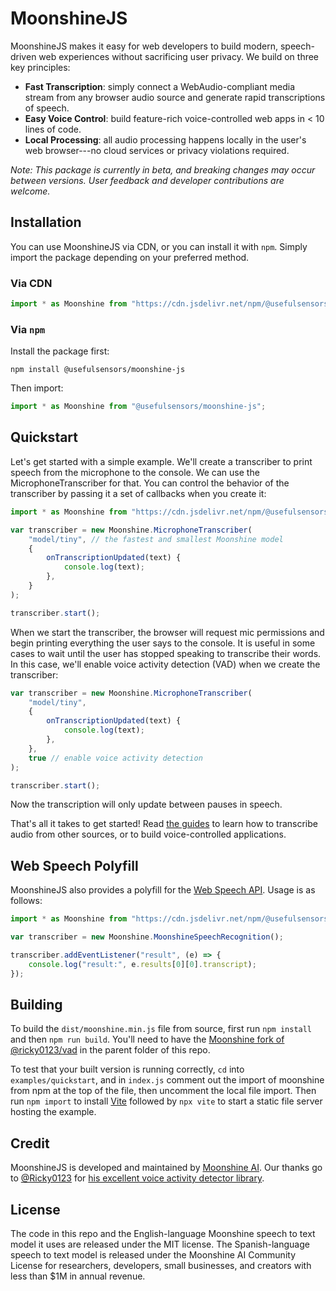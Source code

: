 # MoonshineJS

MoonshineJS makes it easy for web developers to build modern, speech-driven web experiences without sacrificing user privacy. We build on three key principles:

-   **Fast Transcription**: simply connect a WebAudio-compliant media stream from any browser audio source and generate rapid transcriptions of speech.
-   **Easy Voice Control**: build feature-rich voice-controlled web apps in < 10 lines of code.
-   **Local Processing**: all audio processing happens locally in the user's web browser---no cloud services or privacy violations required.

_Note: This package is currently in beta, and breaking changes may occur between versions. User feedback and developer contributions are welcome._

## Installation

You can use MoonshineJS via CDN, or you can install it with `npm`. Simply import the package depending on your preferred method.

### Via CDN

```javascript
import * as Moonshine from "https://cdn.jsdelivr.net/npm/@usefulsensors/moonshine-js@latest/dist/moonshine.min.js";
```

### Via `npm`

Install the package first:

```shell
npm install @usefulsensors/moonshine-js
```

Then import:

```javascript
import * as Moonshine from "@usefulsensors/moonshine-js";
```

## Quickstart

Let's get started with a simple example. We'll create a transcriber to print speech from the microphone to the console.
We can use the MicrophoneTranscriber for that. You can control the behavior of the transcriber by passing it a set of
callbacks when you create it:

```javascript
import * as Moonshine from "https://cdn.jsdelivr.net/npm/@usefulsensors/moonshine-js@latest/dist/moonshine.min.js";

var transcriber = new Moonshine.MicrophoneTranscriber(
    "model/tiny", // the fastest and smallest Moonshine model
    {
        onTranscriptionUpdated(text) {
            console.log(text);
        },
    }
);

transcriber.start();
```

When we start the transcriber, the browser will request mic permissions and begin printing everything the user says to the console. It is useful in some cases to wait
until the user has stopped speaking to transcribe their words. In this case, we'll enable voice activity detection (VAD) when we create the transcriber:

```javascript {hl_lines=[8],linenostart=1}
var transcriber = new Moonshine.MicrophoneTranscriber(
    "model/tiny",
    {
        onTranscriptionUpdated(text) {
            console.log(text);
        },
    },
    true // enable voice activity detection
);

transcriber.start();
```

Now the transcription will only update between pauses in speech.

That's all it takes to get started! Read [the guides](https://moonshinejs.com/docs/guide/) to learn how to transcribe audio from other sources, or to build voice-controlled applications.

## Web Speech Polyfill

MoonshineJS also provides a polyfill for the [Web Speech API](https://developer.mozilla.org/en-US/docs/Web/API/Web_Speech_API). Usage is as follows:

```javascript
import * as Moonshine from "https://cdn.jsdelivr.net/npm/@usefulsensors/moonshine-js@latest/dist/moonshine.min.js";

var transcriber = new Moonshine.MoonshineSpeechRecognition();

transcriber.addEventListener("result", (e) => {
    console.log("result:", e.results[0][0].transcript);
});
```

## Building

To build the `dist/moonshine.min.js` file from source, first run `npm install`
and then `npm run build`. You'll need to have the [Moonshine fork of
@ricky0123/vad](https://github.com/moonshine-ai/vad-moonshine) in the parent
folder of this repo.

To test that your built version is running correctly, `cd` into
`examples/quickstart`, and in `index.js` comment out the import of moonshine
from npm at the top of the file, then uncomment the local file import. Then run
`npm import` to install [Vite](https://vite.dev/) followed by `npx vite` to
start a static file server hosting the example.

## Credit

MoonshineJS is developed and maintained by [Moonshine AI](https://moonshine.ai).
Our thanks go to [@Ricky0123](https://github.com/ricky0123) for [his excellent
voice activity detector library](https://github.com/ricky0123/vad).

## License

The code in this repo and the English-language Moonshine speech to text model it uses are released under the MIT license. The Spanish-language speech to text model is released under the Moonshine AI Community License for researchers, developers, small businesses, and creators with less than $1M in annual revenue.
